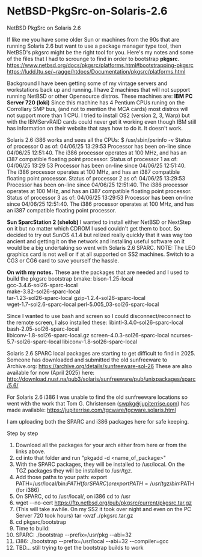 # NetBSD-PkgSrc-on-Solaris-2.6
NetBSD PkgSrc on Solaris 2.6

If like me you have some older Sun or machines from the 90s that are running Solaris 2.6 but want to use a package manager type tool, then NetBSD's pkgsrc might be the right tool for you. Here's my notes and some of the files that I had to scrounge to find in order to bootstrap **pkgsrc**.
https://www.netbsd.org/docs/pkgsrc/platforms.html#bootstrapping-pkgsrc
https://ludd.ltu.se/~ragge/htdocs/Documentation/pkgsrc/platforms.html

Background
I have been getting some of my vintage servers and workstations back up and running. I have 2 machines that will not support running NetBSD or other Opensource distros. These machines are:
**IBM PC Server 720 (loki)**
Since this machine has 4 Pentium CPUs runing on the Corrollary SMP bus, (and not to mention the MCA cards) most distros will not support more than 1 CPU. I tried to install OS2 (version 2, 3, Warp) but with the IBMServRAID cards could never get it working even though IBM still has information on their website that says how to do it. It doesn't work. 

Solaris 2.6 i386 works and sees all the CPUs:
$ /usr/sbin/psrinfo -v
Status of processor 0 as of: 04/06/25 13:29:53
  Processor has been on-line since 04/06/25 12:51:40.
  The i386 processor operates at 100 MHz,
        and has an i387 compatible floating point processor.
Status of processor 1 as of: 04/06/25 13:29:53
  Processor has been on-line since 04/06/25 12:51:40.
  The i386 processor operates at 100 MHz,
        and has an i387 compatible floating point processor.
Status of processor 2 as of: 04/06/25 13:29:53
  Processor has been on-line since 04/06/25 12:51:40.
  The i386 processor operates at 100 MHz,
        and has an i387 compatible floating point processor.
Status of processor 3 as of: 04/06/25 13:29:53
  Processor has been on-line since 04/06/25 12:51:40.
  The i386 processor operates at 100 MHz,
        and has an i387 compatible floating point processor.

**Sun SparcStation 2 (shelob)**
I wanted to install either NetBSD or NextStep on it but no matter which CDROM I used couldn't get them to boot. So decided to try out SunOS 4.1.4 but relized really quickly that it was way too ancient and getting it on the network and installing useful software on it would be a big undertaking so went with Solaris 2.6 SPARC. 
NOTE: The LEO graphics card is not well or if at all supported on SS2 machines. Switch to a CG3 or CG6 card to save yourself the hassle.

**On with my notes.**
These are the packages that are needed and I used to build the pkgsrc bootstrap bmake:
bison-1.25-local                  
gcc-3.4.6-sol26-sparc-local      
make-3.82-sol26-sparc-local       
tar-1.23-sol26-sparc-local
gzip-1.2.4-sol26-sparc-local      
wget-1.7-sol2.6-sparc-local
perl-5.005_03-sol26-sparc-local

Since I wanted to use bash and screen so I could disconnect/reconnect to the remote screen, I also installed these:
libintl-3.4.0-sol26-sparc-local
bash-2.05-sol26-sparc-local       
libiconv-1.8-sol26-sparc-local.gz 
screen-4.0.3-sol26-sparc-local
ncurses-5.7-sol26-sparc-local
libiconv-1.8-sol26-sparc-local 

Solaris 2.6 SPARC local packages are starting to get difficult to find in 2025. Someone has downloaded and submitted the old sunfreeware to Archive.org:
https://archive.org/details/sunfreeware-sol-26
These are also available for now (April 2025) here: http://download.nust.na/pub3/solaris/sunfreeware/pub/unixpackages/sparc/5.6/

For Solaris 2.6 i386 I was unable to find the old sunfreeware locations so went with the work that Tom G. Christensen (swpkg@jupiterrise.com) has made available:
https://jupiterrise.com/tgcware/tgcware.solaris.html

I am uploading both the SPARC and i386 packages here for safe keeping.

Step by step
1. Download all the packages for your arch either from here or from the links above.
2. cd into that folder and run "pkgadd -d <name_of_package>"
3. With the SPARC packages, they will be installed to /usr/local. On the TGZ packages they will be installed to /usr/tgz.
4. Add those paths to your path: export PATH=/usr/local/bin:$PATH (for SPARC) or export PATH=/usr/tgz/bin:$PATH (for i386)
5. On SPARC, cd to /usr/local/, on i386 cd to /usr
6. wget --no-cert https://ftp.netbsd.org/pub/pkgsrc/current/pkgsrc.tar.gz
7. (This will take awhile. On my SS2 it took over night and even on the PC Server 720 took hours) tar -xvzf ./pkgsrc.tar.gz
8. cd pkgsrc/bootstrap
9. Time to build:
10.   SPARC: ./bootstrap --prefix=/usr/pkg --abi=32
11.   i386: ./bootstrap --prefix=/usr/local --abi=32 --compiler=gcc
12. TBD... still trying to get the bootstrap builds to work

